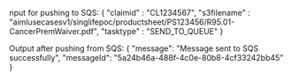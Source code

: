 nput for pushing to SQS:
{
   "claimid" : "CL1234567",
   "s3filename" : "aimlusecasesv1/singlifepoc/productsheet/PS123456/R95.01-CancerPremWaiver.pdf",
   "tasktype" : "SEND_TO_QUEUE"
}
 
Output after pushing from SQS:
{
   "message": "Message sent to SQS successfully",
   "messageId": "5a24b46a-488f-4c0e-80b8-4cf33242bb45"
}
